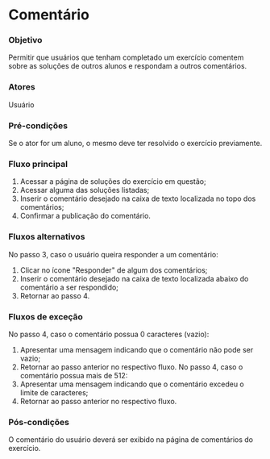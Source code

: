 # Comentário

### Objetivo
Permitir que usuários que tenham completado um exercício comentem sobre as soluções de outros alunos e respondam a outros comentários.

### Atores
Usuário
### Pré-condições
Se o ator for um aluno, o mesmo deve ter resolvido o exercício previamente.
### Fluxo principal
1. Acessar a página de soluções do exercício em questão;
1. Acessar alguma das soluções listadas;
1. Inserir o comentário desejado na caixa de texto localizada no topo dos comentários;
1. Confirmar a publicação do comentário.
### Fluxos alternativos
No passo 3, caso o usuário queira responder a um comentário:
1. Clicar no ícone "Responder" de algum dos comentários;
1. Inserir o comentário desejado na caixa de texto localizada abaixo do comentário a ser respondido;
1. Retornar ao passo 4.
### Fluxos de exceção
No passo 4, caso o comentário possua 0 caracteres (vazio):
1. Apresentar uma mensagem indicando que o comentário não pode ser vazio;
1. Retornar ao passo anterior no respectivo fluxo.
No passo 4, caso o comentário possua mais de 512:
1. Apresentar uma mensagem indicando que o comentário excedeu o limite de caracteres;
1. Retornar ao passo anterior no respectivo fluxo.
### Pós-condições
O comentário do usuário deverá ser exibido na página de comentários do exercício.
